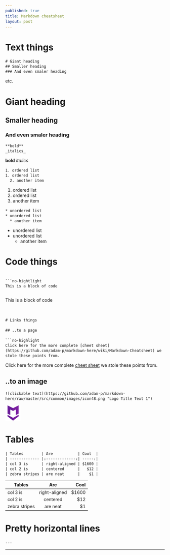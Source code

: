 ```yaml
---
published: true
title: Markdown cheatsheet
layout: post
---
```


# Text things

```no-highlight
# Giant heading
## Smaller heading
### And even smaler heading
```
etc.


# Giant heading
## Smaller heading
### And even smaler heading


```no-highlight
**bold** 
_italics_
```

**bold** 
_italics_


```no-highlight
1. ordered list
1. ordered list
  2. another item
```

1. ordered list
1. ordered list
  2. another item

```no-highlight
* unordered list
* unordered list
  * another item
```

* unordered list
* unordered list
  * another item



# Code things

```

```no-hightlight
This is a block of code
```

```

```
This is a block of code
```


# Links things

## ..to a page

```no-highlight
Click here for the more complete [cheet sheet](https://github.com/adam-p/markdown-here/wiki/Markdown-Cheatsheet) we stole these points from.
```

Click here for the more complete [cheet sheet](https://github.com/adam-p/markdown-here/wiki/Markdown-Cheatsheet) we stole these points from.

## ..to an image

```no-highlight
![clickable text](https://github.com/adam-p/markdown-here/raw/master/src/common/images/icon48.png "Logo Title Text 1")
```

![clickable text](https://github.com/adam-p/markdown-here/raw/master/src/common/images/icon48.png "Logo Title Text 1")

# Tables

```no-highlight
| Tables        | Are           | Cool  |
| ------------- |:-------------:| -----:|
| col 3 is      | right-aligned | $1600 |
| col 2 is      | centered      |   $12 |
| zebra stripes | are neat      |    $1 |
```

| Tables        | Are           | Cool  |
| ------------- |:-------------:| -----:|
| col 3 is      | right-aligned | $1600 |
| col 2 is      | centered      |   $12 |
| zebra stripes | are neat      |    $1 |

# Pretty horizontal lines

```
--- 
```

--- 
